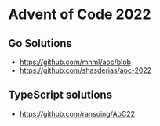 # Advent of Code 2022

## Go Solutions

- https://github.com/mnml/aoc/blob
- https://github.com/shasderias/aoc-2022

## TypeScript solutions

- https://github.com/ransoing/AoC22


